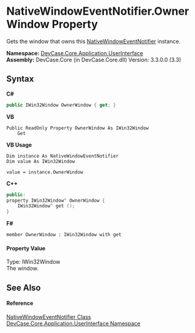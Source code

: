 # NativeWindowEventNotifier.OwnerWindow Property 
 

Gets the window that owns this <a href="T_DevCase_Core_Application_UserInterface_NativeWindowEventNotifier">NativeWindowEventNotifier</a> instance.

**Namespace:**&nbsp;<a href="N_DevCase_Core_Application_UserInterface">DevCase.Core.Application.UserInterface</a><br />**Assembly:**&nbsp;DevCase.Core (in DevCase.Core.dll) Version: 3.3.0.0 (3.3)

## Syntax

**C#**<br />
``` C#
public IWin32Window OwnerWindow { get; }
```

**VB**<br />
``` VB
Public ReadOnly Property OwnerWindow As IWin32Window
	Get
```

**VB Usage**<br />
``` VB Usage
Dim instance As NativeWindowEventNotifier
Dim value As IWin32Window

value = instance.OwnerWindow

```

**C++**<br />
``` C++
public:
property IWin32Window^ OwnerWindow {
	IWin32Window^ get ();
}
```

**F#**<br />
``` F#
member OwnerWindow : IWin32Window with get

```


#### Property Value
Type: IWin32Window<br />The window.

## See Also


#### Reference
<a href="T_DevCase_Core_Application_UserInterface_NativeWindowEventNotifier">NativeWindowEventNotifier Class</a><br /><a href="N_DevCase_Core_Application_UserInterface">DevCase.Core.Application.UserInterface Namespace</a><br />